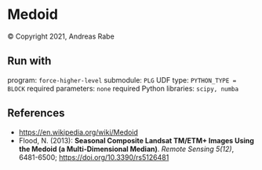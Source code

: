 # Medoid

&copy; 
Copyright 2021, Andreas Rabe

## Run with

program: ``force-higher-level``
submodule: ``PLG``
UDF type: ``PYTHON_TYPE = BLOCK``
required parameters: ``none``
required Python libraries: ``scipy, numba``

## References

- https://en.wikipedia.org/wiki/Medoid
- Flood, N. (2013): **Seasonal Composite Landsat TM/ETM+ Images Using the Medoid (a Multi-Dimensional Median)**. *Remote Sensing 5(12)*, 6481-6500; https://doi.org/10.3390/rs5126481

